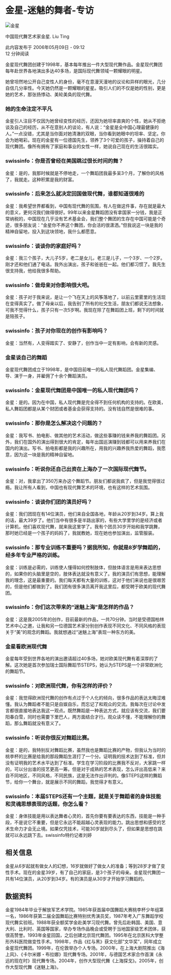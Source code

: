 # 金星-迷魅的舞者-专访

![金星](https://www.swissinfo.ch/content/wp-content/uploads/sites/13/2006/05/30e78001d464f6e644b0a7b373965f85-sriimg20060508_6694931_0-data.jpg?ver=6201b86f)

中国现代舞艺术家金星. Liu Ting

此内容发布于 2006年05月09日 - 09:12  
12 分钟阅读

金星现代舞团创建于1998年，基本每年推出一件大型现代舞作品。金星现代舞团每年赴世界各地演出多达40多场，是国际现代舞领域一颗耀眼的明星。

她曾坦然地公开自己变性人的身份，毫不在意漫天漫地的议论和异样的眼光，几分自信几分率性。今天她仍然是一颗耀眼的星星。吸引人们的不仅是她的性别，更是她的艺术，那张扬悸动、美轮美奂的现代舞。

### 她的生命注定不平凡

金星引人注目不仅因为她曾经变性的经历，还因为她坦率直爽的个性，她从不拒绝谈及自己的经历，从不在意别人的谈论，有人说：“金星是全中国心理最健康的人。”一点没错，尤其是当你面对她清澈的双眼，当你看到她眼中的坦率、坚定。你会为她喝彩。现在的金星有一位德国先生，领养了3个可爱的孩子，操持着自己的现代舞团。像所有拥有了家庭和事业的女性一样，她说自己现在的生活很踏实。

### swissinfo：你是否曾经在美国跳过很长时间的舞？
金星：是的，我那时候就是不停地走，一个舞蹈团我最多呆3个月，了解你的风格了，我就走。这种积累是我的财富。

### swissinfo：后来怎么就决定回国做现代舞，谁都知道很难的
金星：我希望世界都看到，中国有现代舞的氛围，有人在做这件事，存在就是最大的意义，更何况我们做得很好。99年以来金星舞蹈团没有拿国家一分钱，我是正常纳税的，中国现在几乎没有艺术基金会，我们整个舞团的生存在中国可能是个奇迹，很多朋友说：“金星你不养这个舞团，你会活的很潇洒。”但我说这一块是我的精神自留地，投入到这块领地，我什么都愿意。

### swissinfo：谈谈你的家庭好吗？
金星：我三个孩子，大儿子5岁，老二是女儿，老三是儿子，一个3岁、一个2岁。刚才还和他们通了电话。我外出演出，孩子和爸爸在一起。他们都习惯了。我先生很支持我，他给我很多帮助。

### swissinfo：做母亲对你影响很大吧。
金星：孩子对于我来说，是让一个飞在天上的风筝落地了，以前云里雾里的生活现在变得真实了。做了母亲以后，我告别了所有的社交生活，朋友们都说无法想象，可我不觉得什么，孩子只有一次5岁啊。我现在除了在舞蹈团上班，剩下的时间就是陪孩子。

### swissinfo：孩子对你现在的创作有影响吗？
金星：当然有，人变得踏实了、安静了，创作当中一定有影响，会有新的灵感。

### 金星谈自己的舞蹈
金星现代舞团成立于1998年，是中国目前唯一的私人现代舞蹈团。金星集编、导、演于一身，并雇佣了十余个舞蹈演员。

### swissinfo：金星现代舞团是中国唯一的私人现代舞团吗？
金星：是的。因为在中国，私人现代舞是完全得不到任何机构的支持的。在欧美，私人舞蹈团都是从某个财团或者基金会获得支持的。没有钱自然是很难的事。

### swissinfo：那你是怎么解决这个问题的？
金星：我写书、拍电影、做其他的艺术活动，做这些事赚的钱来养我的舞蹈团。另外，我们在国外的演出得到很大的肯定，每年出国巡演赚到钱都可以用来养我们在国内的演出。写书、拍电影都是我的兴趣所在，用我的兴趣养我热爱的舞蹈，我愿意，因为这一块是我的精神自留地。

### swissinfo：听说你还自己出资在上海办了一次国际现代舞节。
金星：对，我拿出了350万来办这个舞蹈节。朋友们都说我疯了，但是我觉得很过瘾。我让所有人看到，中国也有现代舞艺术的环境，也有这样的艺术氛围。

### swissinfo：谈谈你们团的演员好吗？
金星：我们团现在有14位演员，他们来自全国各地，年龄从20岁到34岁。算上我的话，最大39岁了。他们当中有很多是半路出家的，有些大学里学的是经济或者计算机，他们喜欢现代舞，就来我这里学了。我有个团员30岁开始和我学跳舞，那时她已经是一个孩子的妈妈了，我就教她，现在她也参加演出，监管服装。

### swissinfo：那专业训练不重要吗？据我所知，你就是8岁学舞蹈的，经多年专业严格的训练。
金星：训练是必需的，训练使人懂得如何控制肢体，但肢体语言是用来表达思想的，如果你的头脑里是空的，肢体表达就没有意义了。我的演员们有思想，能理解我的理念，这是最重要的。我们每天都有大量的训练，这对于他们来说也是很艰苦的，但是他们都做到了。我们团有很多演员离开我这里后，都受聘于欧美的现代舞团。

### swissinfo：你们这次带来的“迷魅上海”是怎样的作品？
金星：这是我2005年的创作，目前最新的作品，一共70分钟。当时是受德国柏林艺术中心之邀，让我和另一位德国艺术家分别创作表现不同文化、不同风格的表现关于“美”的观念的舞蹈。我就想通过“迷魅上海”表现一种东方的美。

### 金星看欧洲现代舞
金星每年受到世界各地的演出邀请超过40多场，她对欧美现代舞有着深厚的了解。这次她是首次参加瑞士国际舞蹈节STEPS，她认为STEPS是一个非常欧洲化的舞蹈节。

### swissinfo：对欧洲现代舞，你有怎样的评价？
金星：我觉得欧洲现代舞的创作有点过于个人化的倾向，很多作品的表达太晦涩难懂。我认为舞蹈者不能只是自娱自乐，而忘记了和观众的交流。我每次在讨论中发言都很直接地表达我这一观点。既然舞蹈是一种表达方式，就应该有交流，我们要阳春白雪，同时也需要下里巴人，两方面结合才行。观众读不懂，不能理解你的舞蹈，那么舞蹈就没有意义了。

### swissinfo：听说你很反对舞蹈比赛。
金星：是的，我特别反对舞蹈比赛，虽然我也是舞蹈比赛的产物，但我认为当时的桃李杯的比赛是给我的那段舞蹈生涯打了一个分。证明我的技术达到了标准，但并没有证明我的艺术水平达到了标准。学生在学习阶段的比赛我不反对，大家跳一样的，可以分出谁的技艺更高一筹。但是对于成熟的艺术表现，怎么评出高低来？来自不同地区，不同风格，不同民族，这是无法作出评判的。像STEPS这样的舞蹈节，给你一个舞台，就是展示不同的舞蹈，我觉得才有意义。

### swissinfo：本届STEPS还有一个主题，就是关于舞蹈者的身体技能和灵魂思想表现的话题，你怎么看？
金星：身体技能是用以表达舞者心灵的，首先你要有要表达的东西，技能是一种手段，不是说它不重要，但是它永远不能超越心灵表现的能力。跳出思想和感受的艺术生命力才会无止境。如果仅凭技术，可能30岁就到尽头了，但如果是思想在跳就可以永远跳下去。swissinfo特约记者刘婷

## 相关信息

金星从6岁起就有做女人的幻想，16岁就做好了做女人的准备；等到28岁才做了变性手术。现在的金星39岁，有了自己的家庭，是3个孩子的母亲。金星现代舞团一共有14位演员，从20岁到34岁。有的演员是从30岁才开始学习舞蹈的。

## 数据资料

金星1984年毕业于解放军艺术学院。1985年获首届中国舞蹈大赛桃李杯少年组第一名，1986年获第二届全国舞蹈比赛特别优秀演员奖，1987年考入广东舞蹈学校现代舞实验班。1988年获全额奖学金赴美学习现代舞。曾先后赴韩国、美国、意大利、比利时、英国等国家，举办专场作品晚会或受聘于当地国家级艺术团体，获很高赞誉。1993年金星回国，之后创建北京现代舞团。1995年在北京医科大学整形外科医院做变性手术。1998年，作品《红与黑》获文化部”文华奖”，同年成立金星现代舞团。1999年，在伦敦举办个人专场。2000年，在上海大剧院推出《海上风》、《卡尔米娜・布拉娜》现代舞专场。2001年，与德国艺术家合作首演《永远的现在时》现代舞专场。2004年，创作大型现代舞《上海探戈》。2005年，创作大型现代舞《迷魅上海》。
<!-- tcd_original_link https://www.swissinfo.ch/chi/culture/%E9%87%91%E6%98%9F-%E8%BF%B7%E9%AD%85%E7%9A%84%E8%88%9E%E8%80%85-%E4%B8%93%E8%AE%BF/5173988 -->
